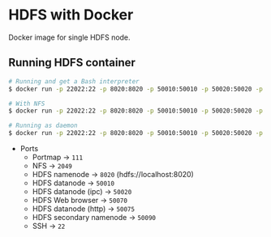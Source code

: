 # HDFS with Docker

Docker image for single HDFS node.

## Running HDFS container

```sh
# Running and get a Bash interpreter
$ docker run -p 22022:22 -p 8020:8020 -p 50010:50010 -p 50020:50020 -p 50070:50070 -p 50075:50075 -it --rm coolbeevip/hdfs:2.7.7

# With NFS
$ docker run -p 22022:22 -p 8020:8020 -p 50010:50010 -p 50020:50020 -p 50070:50070 -p 50075:50075 -p 111:111 -p 2049:2049 -it --rm coolbeevip/hdfs:2.7.7

# Running as daemon
$ docker run -p 22022:22 -p 8020:8020 -p 50010:50010 -p 50020:50020 -p 50070:50070 -p 50075:50075 -d --rm coolbeevip/hdfs:2.7.7
```

- Ports
  - Portmap -> `111`
  - NFS -> `2049`
  - HDFS namenode -> `8020` (hdfs://localhost:8020)
  - HDFS datanode -> `50010`
  - HDFS datanode (ipc) -> `50020`
  - HDFS Web browser -> `50070`
  - HDFS datanode (http) -> `50075`
  - HDFS secondary namenode -> `50090`
  - SSH -> `22`